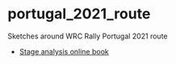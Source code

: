 # portugal_2021_route

Sketches around WRC Rally Portugal 2021 route

- [Stage analysis online book](https://rallydatajunkie.com/portugal_2021_route/)
